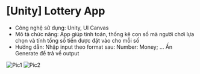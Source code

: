 # [Unity] Lottery App

- Công nghệ sử dụng: Unity, UI Canvas
- Mô tả chức năng: App giúp tính toán, thống kê con số mà người chơi lựa chọn và tính tổng số tiền được đặt vào cho mỗi số
- Hướng dẫn: Nhập input theo format sau: Number: Money; ... Ấn Generate để trả về output

![Pic1](https://user-images.githubusercontent.com/83877650/212466487-14419749-e2ec-4b7c-872f-5b5645c0d66b.jpg)
![Pic2](https://user-images.githubusercontent.com/83877650/212466482-b94ca53b-caf0-4785-b681-a3d2a57f4a7c.jpg)

